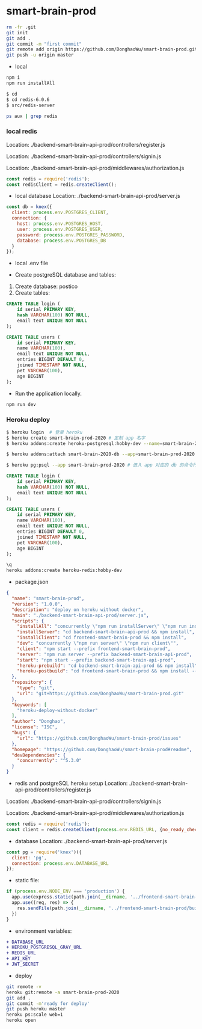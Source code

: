 # smart-brain-prod

```bash
rm -fr .git
git init
git add .
git commit -m "first commit"
git remote add origin https://github.com/DonghaoWu/smart-brain-prod.git
git push -u origin master

```

- local

```bash
npm i
npm run installAll

$ cd
$ cd redis-6.0.6
$ src/redis-server

ps aux | grep redis
```

### local redis

Location: ./backend-smart-brain-api-prod/controllers/register.js

Location: ./backend-smart-brain-api-prod/controllers/signin.js

Location: ./backend-smart-brain-api-prod/middlewares/authorization.js

```js
const redis = require('redis');
const redisClient = redis.createClient();
```

- local database
Location: ./backend-smart-brain-api-prod/server.js

```js
const db = knex({
  client: process.env.POSTGRES_CLIENT,
  connection: {
    host: process.env.POSTGRES_HOST,
    user: process.env.POSTGRES_USER,
    password: process.env.POSTGRES_PASSWORD,
    database: process.env.POSTGRES_DB
  }
});
```

- local .env file

- Create postgreSQL database and tables:

1. Create database: postico
2. Create tables:

```sql
CREATE TABLE login (
    id serial PRIMARY KEY,
    hash VARCHAR(100) NOT NULL,
    email text UNIQUE NOT NULL
);

CREATE TABLE users (
    id serial PRIMARY KEY,
    name VARCHAR(100),
    email text UNIQUE NOT NULL,
    entries BIGINT DEFAULT 0,
    joined TIMESTAMP NOT NULL,
    pet VARCHAR(100),
    age BIGINT
);
```

- Run the application locally.

```bash
npm run dev
```

### Heroku deploy

```bash
$ heroku login  # 登录 heroku
$ heroku create smart-brain-prod-2020 # 定制 app 名字
$ heroku addons:create heroku-postgresql:hobby-dev --name=smart-brain-2020-db # 新增一个 postgreSQL 的 database。

$ heroku addons:attach smart-brain-2020-db --app=smart-brain-prod-2020 # 设定 app 和 db 对接

$ heroku pg:psql --app smart-brain-prod-2020 # 进入 app 对应的 db 的命令行
```

```sql
CREATE TABLE login (
    id serial PRIMARY KEY,
    hash VARCHAR(100) NOT NULL,
    email text UNIQUE NOT NULL
);

CREATE TABLE users (
    id serial PRIMARY KEY,
    name VARCHAR(100),
    email text UNIQUE NOT NULL,
    entries BIGINT DEFAULT 0,
    joined TIMESTAMP NOT NULL,
    pet VARCHAR(100),
    age BIGINT
);
```

```bash
\q
heroku addons:create heroku-redis:hobby-dev
```

- package.json

```json
{
  "name": "smart-brain-prod",
  "version": "1.0.0",
  "description": "deploy on heroku without docker",
  "main": "./backend-smart-brain-api-prod/server.js",
  "scripts": {
    "installAll": "concurrently \"npm run installServer\" \"npm run installClient\"",
    "installServer": "cd backend-smart-brain-api-prod && npm install",
    "installClient": "cd frontend-smart-brain-prod && npm install",
    "dev": "concurrently \"npm run server\" \"npm run client\"",
    "client": "npm start --prefix frontend-smart-brain-prod",
    "server": "npm run server --prefix backend-smart-brain-api-prod",
    "start": "npm start --prefix backend-smart-brain-api-prod",
    "heroku-prebuild": "cd backend-smart-brain-api-prod && npm install",
    "heroku-postbuild": "cd frontend-smart-brain-prod && npm install --only=dev && npm install && npm run build"
  },
  "repository": {
    "type": "git",
    "url": "git+https://github.com/DonghaoWu/smart-brain-prod.git"
  },
  "keywords": [
    "heroku-deploy-without-docker"
  ],
  "author": "Donghao",
  "license": "ISC",
  "bugs": {
    "url": "https://github.com/DonghaoWu/smart-brain-prod/issues"
  },
  "homepage": "https://github.com/DonghaoWu/smart-brain-prod#readme",
  "devDependencies": {
    "concurrently": "^5.3.0"
  }
}
```

- redis and postgreSQL  heroku setup
Location: ./backend-smart-brain-api-prod/controllers/register.js

Location: ./backend-smart-brain-api-prod/controllers/signin.js

Location: ./backend-smart-brain-api-prod/middlewares/authorization.js

```js
const redis = require('redis');
const client = redis.createClient(process.env.REDIS_URL, {no_ready_check: true});
```

- database
Location: ./backend-smart-brain-api-prod/server.js

```js
const pg = require('knex')({
  client: 'pg',
  connection: process.env.DATABASE_URL
});
```

- static file:

```js
if (process.env.NODE_ENV === 'production') {
  app.use(express.static(path.join(__dirname, '../frontend-smart-brain-prod/build')));
  app.use((req, res) => {
    res.sendFile(path.join(__dirname, '../frontend-smart-brain-prod/build/index.html'));
  })
}
```

- environment variables:

```diff
+ DATABASE_URL
+ HEROKU_POSTGRESQL_GRAY_URL
+ REDIS_URL
+ API_KEY
+ JWT_SECRET
```


- deploy

```bash
git remote -v
heroku git:remote -a smart-brain-prod-2020
git add .
git commit -m'ready for deploy'
git push heroku master
heroku ps:scale web=1
heroku open
```



